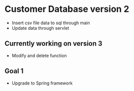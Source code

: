 # Customer Database version 2
* Insert csv file data to sql through main
* Update data through servlet

## Currently working on version 3 
* Modify and delete function

## Goal 1
* Upgrade to Spring framework
